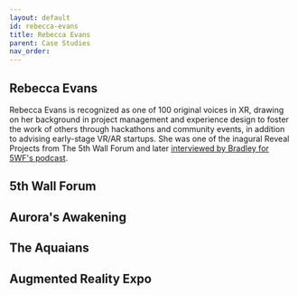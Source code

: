 ```yaml
---
layout: default
id: rebecca-evans
title: Rebecca Evans
parent: Case Studies
nav_order: 
---
```


## Rebecca Evans

Rebecca Evans is recognized as one of 100 original voices in XR, drawing on her background in project management and experience design to foster the work of others through hackathons and community events, in addition to advising early-stage VR/AR startups. She was one of the inagural Reveal Projects from The 5th Wall Forum and later [interviewed by Bradley for 5WF's podcast](https://anchor.fm/brendanabradley/episodes/Rebecca-Evans-Talks-Sandglass-Tours--Burning-Man-VR--Altspace--Ep05-e11pptn).

## 5th Wall Forum

## Aurora's Awakening

## The Aquaians

## Augmented Reality Expo
